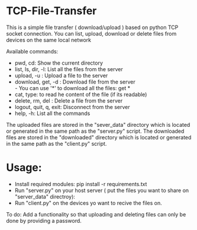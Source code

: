 # TCP-File-Transfer


This is a simple file transfer ( download/upload ) based on python TCP socket connection.
You can list, upload, download or delete files from devices on the same local network

Available commands:

* pwd, cd: Show the current directory
* list, ls, dir, -l: List all the files from the server
* upload, -u <path>: Upload a file to the server  
* download, get, -d <file to download>: Download file from the server  
      - You can use '*' to download all the files: get *  
* cat, type: to read he content of the file (if its readable)  
* delete, rm, del  <filename>: Delete a file from the server  
* logout, quit, q, exit: Disconnect from the server  
* help, -h: List all the commands
  
  
The uploaded files are stored in the "sever_data" directory which is located or generated in the same path as the "server.py" script.
The downloaded files are stored in the "downloaded" directory which is located or generated in the same path as the "client.py" script.
  
# Usage:
  
- Install required modules:
      pip install -r requirements.txt
- Run "server.py" on your host server ( put the files you want to share on "server_data" directroy):
- Run "client.py" on the devices yo want to recive the files on.
  
  
To do:
  Add a functionality so that uploading and deleting files can only be done by providing a password.
